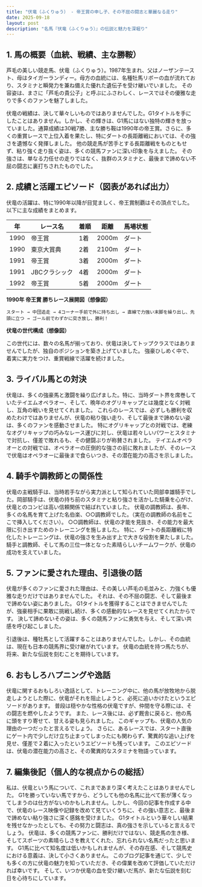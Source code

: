 ```yaml
---
title: "伏竜（ふくりゅう） - 帝王賞の申し子、その不屈の闘志と華麗なる走り"
date: 2025-09-18
layout: post
description: "名馬『伏竜（ふくりゅう）』の伝説と魅力を深堀り"
---
```


## 1. 馬の概要（血統、戦績、主な勝鞍）

芦毛の美しい競走馬、伏竜（ふくりゅう）。1987年生まれ、父はノーザンテースト、母はタイガーランディー。母方の血統には、名種牡馬リボーの血が流れており、スタミナと瞬発力を兼ね備えた優れた遺伝子を受け継いでいました。  その容姿は、まさに「芦毛の貴公子」と呼ぶにふさわしく、レースではその優雅な走りで多くのファンを魅了しました。

伏竜の戦績は、決して華々しいものではありませんでした。G1タイトルを手にしたことはありません。しかし、その輝きは、G1馬にはない独特の輝きを放っていました。通算成績は30戦7勝、主な勝ち鞍は1990年の帝王賞。さらに、多くの重賞レースで上位入着を果たし、特にダートの長距離戦においては、その強さを遺憾なく発揮しました。  他の競走馬が苦手とする長距離戦をものともせず、粘り強く走り抜く姿は、多くの競馬ファンに深い印象を与えました。  その強さは、単なる力任せの走りではなく、抜群のスタミナと、最後まで諦めない不屈の闘志に裏打ちされたものでした。


## 2. 成績と活躍エピソード（図表があれば出力）

伏竜の活躍は、特に1990年以降が目覚ましく、帝王賞制覇はその頂点でした。  以下に主な成績をまとめます。

| 年 | レース名 | 着順 | 距離 | 馬場状態 |
|---|---|---|---|---|
| 1990 | 帝王賞 | 1着 | 2000m | ダート |
| 1990 | 東京大賞典 | 2着 | 2100m | ダート |
| 1991 | 帝王賞 | 3着 | 2000m | ダート |
| 1991 | JBCクラシック | 4着 | 2000m | ダート |
| 1992 | 帝王賞 | 5着 | 2000m | ダート |


**1990年 帝王賞 勝ちレース展開図（想像図）**

```
スタート → 中団追走 → 4コーナー手前で外に持ち出し → 直線で力強い末脚を繰り出し、先頭に立つ → ゴール前でわずかに突き放し、勝利！
```

**伏竜の世代構成（想像図）**

この世代には、数々の名馬が揃っており、伏竜は決してトップクラスではありませんでしたが、独自のポジションを築き上げていました。  強豪ひしめく中で、着実に実力をつけ、重賞戦線で活躍を続けました。


## 3. ライバル馬との対決

伏竜は、多くの強豪馬と激闘を繰り広げました。特に、当時ダート界を席巻していたテイエムオペラオー、そして、晩年のオグリキャップとは幾度となく対戦し、互角の戦いを見せてくれました。  これらのレースでは、必ずしも勝利を収めたわけではありませんが、伏竜の粘り強い走り、そして最後まで諦めない姿は、多くのファンを感動させました。  特にオグリキャップとの対戦では、老練なオグリキャップの巧みなレース運びに対し、伏竜は若々しいパワーとスタミナで対抗し、僅差で敗れるも、その健闘ぶりが称賛されました。  テイエムオペラオーとの対戦では、オペラオーの圧倒的な強さの前に敗れましたが、そのレースで伏竜はオペラオーに最後まで食らいつき、その潜在能力の高さを示しました。


## 4. 騎手や調教師との関係性

伏竜の主戦騎手は、当時若手ながら実力派として知られていた岡部幸雄騎手でした。岡部騎手は、伏竜の持ち前のスタミナと粘り強さを活かした騎乗を心がけ、伏竜とのコンビは高い信頼関係で結ばれていました。  伏竜の調教師は、長年、多くの名馬を育て上げた名伯楽、○○調教師でした。（実在の調教師の名前をここで挿入してください）。  ○○調教師は、伏竜の才能を見抜き、その能力を最大限に引き出すためのトレーニングを施しました。  特に、ダートの長距離戦に特化したトレーニングは、伏竜の強さを生み出す上で大きな役割を果たしました。  騎手と調教師、そして馬の三位一体となった素晴らしいチームワークが、伏竜の成功を支えていました。


## 5. ファンに愛された理由、引退後の話

伏竜が多くのファンに愛された理由は、その美しい芦毛の毛並みと、力強くも優雅な走りだけではありませんでした。  それは、その不屈の闘志、そして最後まで諦めない姿にありました。  G1タイトルを獲得することはできませんでしたが、強豪相手に果敢に挑戦し続け、多くの感動的なレースを見せてくれたからです。  決して諦めないその姿は、多くの競馬ファンに勇気を与え、そして深い共感を呼び起こしました。

引退後は、種牡馬として活躍することはありませんでした。しかし、その血統は、現在も日本の競馬界に受け継がれています。  伏竜の血統を持つ馬たちが、将来、新たな伝説を刻むことを期待しています。


## 6. おもしろハプニングや逸話

伏竜に関するおもしろい逸話として、トレーニング中に、他の馬が放牧地から脱走しようとした際に、伏竜がそれを阻止しようと、必死に追いかけたというエピソードがあります。  普段は穏やかな性格の伏竜ですが、仲間を守る際には、その闘志を燃やしたようです。  また、レース後には、必ず厩舎に戻ると、他の馬に頭をすり寄せて、甘える姿も見られました。  このギャップも、伏竜の人気の理由の一つだったと言えるでしょう。  さらに、あるレースでは、スタート直後にゲート内で少しだけ立ち止まってしまったにも関わらず、驚異的な追い上げを見せ、僅差で２着に入ったというエピソードも残っています。  このエピソードは、伏竜の潜在能力の高さと、その驚異的なスタミナを物語っています。


## 7. 編集後記（個人的な視点からの総括）

私は、伏竜という馬について、これまであまり深く考えたことはありませんでした。 G1を勝っていない馬ですから、どうしても他の名馬に比べて影が薄くなってしまうのは仕方がないのかもしれません。しかし、今回の記事を作成する中で、伏竜のレース映像や記録を改めて見ていくうちに、その強い意志と、最後まで諦めない粘り強さに深く感銘を受けました。  G1タイトルという華々しい結果を残せなかったとしても、その努力と闘志は、真の強さを示していると言えるでしょう。  伏竜は、多くの競馬ファンに、勝利だけではない、競走馬の生き様、そしてスポーツの素晴らしさを教えてくれた、忘れられない名馬だったと思います。  G1馬に比べて知名度は低いかもしれませんが、その存在感、そして競馬史における意義は、決して小さくありません。  このブログ記事を通じて、少しでも多くの方に伏竜の魅力を知っていただき、その偉業を改めて評価していただければ幸いです。  そして、いつか伏竜の血を受け継いだ馬が、新たな伝説を刻む日を心待ちにしています。

